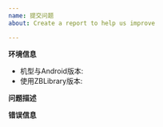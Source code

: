 ```yaml
---
name: 提交问题
about: Create a report to help us improve

---
```


**环境信息**

 - 机型与Android版本:  <!-- 小米4 6.0.1 -->
 - 使用ZBLibrary版本:  <!-- 18.3 -->

**问题描述**

<!-- 可以输入具体的步骤，代码信息，或者截图，能帮助我们更快的解决您的问题 -->

**错误信息**

<!-- ZBLibrary：运行日志面板错误信息，错误截图，或者【帮助>切换开发者工具】日志，以及【帮助>查看运行日志】log.log 文件 -->